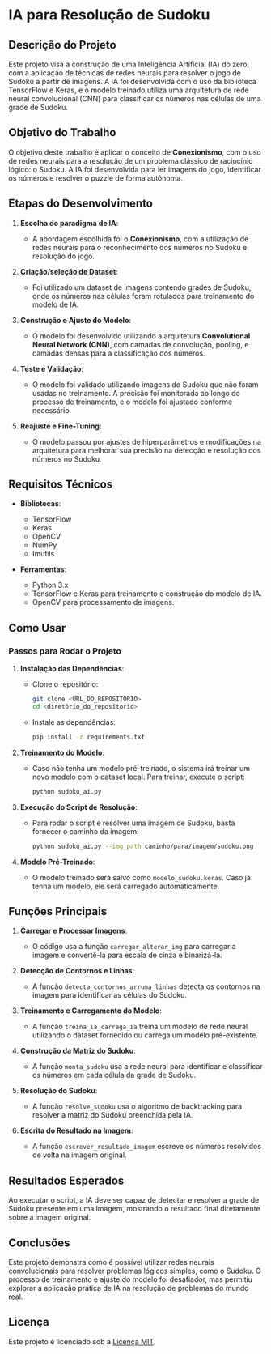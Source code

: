 # IA para Resolução de Sudoku

## Descrição do Projeto

Este projeto visa a construção de uma Inteligência Artificial (IA) do zero, com a aplicação de técnicas de redes neurais para resolver o jogo de Sudoku a partir de imagens. A IA foi desenvolvida com o uso da biblioteca TensorFlow e Keras, e o modelo treinado utiliza uma arquitetura de rede neural convolucional (CNN) para classificar os números nas células de uma grade de Sudoku.

## Objetivo do Trabalho

O objetivo deste trabalho é aplicar o conceito de **Conexionismo**, com o uso de redes neurais para a resolução de um problema clássico de raciocínio lógico: o Sudoku. A IA foi desenvolvida para ler imagens do jogo, identificar os números e resolver o puzzle de forma autônoma.

## Etapas do Desenvolvimento

1. **Escolha do paradigma de IA**:
   - A abordagem escolhida foi o **Conexionismo**, com a utilização de redes neurais para o reconhecimento dos números no Sudoku e resolução do jogo.

2. **Criação/seleção de Dataset**:
   - Foi utilizado um dataset de imagens contendo grades de Sudoku, onde os números nas células foram rotulados para treinamento do modelo de IA.

3. **Construção e Ajuste do Modelo**:
   - O modelo foi desenvolvido utilizando a arquitetura **Convolutional Neural Network (CNN)**, com camadas de convolução, pooling, e camadas densas para a classificação dos números.

4. **Teste e Validação**:
   - O modelo foi validado utilizando imagens do Sudoku que não foram usadas no treinamento. A precisão foi monitorada ao longo do processo de treinamento, e o modelo foi ajustado conforme necessário.

5. **Reajuste e Fine-Tuning**:
   - O modelo passou por ajustes de hiperparâmetros e modificações na arquitetura para melhorar sua precisão na detecção e resolução dos números no Sudoku.

## Requisitos Técnicos

- **Bibliotecas**:
  - TensorFlow
  - Keras
  - OpenCV
  - NumPy
  - Imutils

- **Ferramentas**:
  - Python 3.x
  - TensorFlow e Keras para treinamento e construção do modelo de IA.
  - OpenCV para processamento de imagens.

## Como Usar

### Passos para Rodar o Projeto

1. **Instalação das Dependências**:
   - Clone o repositório:
     ```bash
     git clone <URL_DO_REPOSITORIO>
     cd <diretório_do_repositorio>
     ```
   - Instale as dependências:
     ```bash
     pip install -r requirements.txt
     ```

2. **Treinamento do Modelo**:
   - Caso não tenha um modelo pré-treinado, o sistema irá treinar um novo modelo com o dataset local. Para treinar, execute o script:
     ```bash
     python sudoku_ai.py
     ```

3. **Execução do Script de Resolução**:
   - Para rodar o script e resolver uma imagem de Sudoku, basta fornecer o caminho da imagem:
     ```bash
     python sudoku_ai.py --img_path caminho/para/imagem/sudoku.png
     ```

4. **Modelo Pré-Treinado**:
   - O modelo treinado será salvo como `modelo_sudoku.keras`. Caso já tenha um modelo, ele será carregado automaticamente.

## Funções Principais

1. **Carregar e Processar Imagens**:
   - O código usa a função `carregar_alterar_img` para carregar a imagem e convertê-la para escala de cinza e binarizá-la.

2. **Detecção de Contornos e Linhas**:
   - A função `detecta_contornos_arruma_linhas` detecta os contornos na imagem para identificar as células do Sudoku.

3. **Treinamento e Carregamento do Modelo**:
   - A função `treina_ia_carrega_ia` treina um modelo de rede neural utilizando o dataset fornecido ou carrega um modelo pré-existente.

4. **Construção da Matriz do Sudoku**:
   - A função `monta_sudoku` usa a rede neural para identificar e classificar os números em cada célula da grade de Sudoku.

5. **Resolução do Sudoku**:
   - A função `resolve_sudoku` usa o algoritmo de backtracking para resolver a matriz do Sudoku preenchida pela IA.

6. **Escrita do Resultado na Imagem**:
   - A função `escrever_resultado_imagem` escreve os números resolvidos de volta na imagem original.

## Resultados Esperados

Ao executar o script, a IA deve ser capaz de detectar e resolver a grade de Sudoku presente em uma imagem, mostrando o resultado final diretamente sobre a imagem original.

## Conclusões

Este projeto demonstra como é possível utilizar redes neurais convolucionais para resolver problemas lógicos simples, como o Sudoku. O processo de treinamento e ajuste do modelo foi desafiador, mas permitiu explorar a aplicação prática de IA na resolução de problemas do mundo real.

## Licença

Este projeto é licenciado sob a [Licença MIT](LICENSE).
